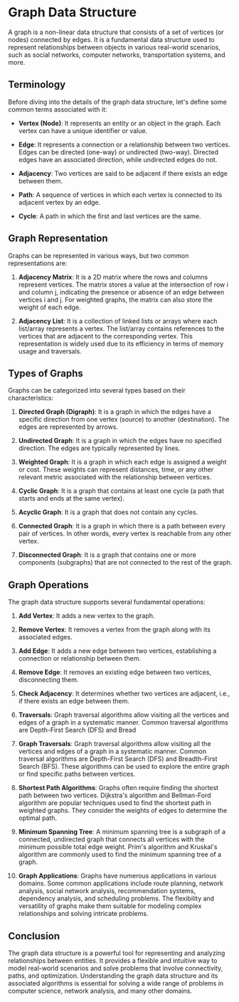 # Graph Data Structure

A graph is a non-linear data structure that consists of a set of vertices (or nodes) connected by edges. It is a fundamental data structure used to represent relationships between objects in various real-world scenarios, such as social networks, computer networks, transportation systems, and more.

## Terminology

Before diving into the details of the graph data structure, let's define some common terms associated with it:

- **Vertex (Node)**: It represents an entity or an object in the graph. Each vertex can have a unique identifier or value.

- **Edge**: It represents a connection or a relationship between two vertices. Edges can be directed (one-way) or undirected (two-way). Directed edges have an associated direction, while undirected edges do not.

- **Adjacency**: Two vertices are said to be adjacent if there exists an edge between them.

- **Path**: A sequence of vertices in which each vertex is connected to its adjacent vertex by an edge.

- **Cycle**: A path in which the first and last vertices are the same.

## Graph Representation

Graphs can be represented in various ways, but two common representations are:

1. **Adjacency Matrix**: It is a 2D matrix where the rows and columns represent vertices. The matrix stores a value at the intersection of row i and column j, indicating the presence or absence of an edge between vertices i and j. For weighted graphs, the matrix can also store the weight of each edge.

2. **Adjacency List**: It is a collection of linked lists or arrays where each list/array represents a vertex. The list/array contains references to the vertices that are adjacent to the corresponding vertex. This representation is widely used due to its efficiency in terms of memory usage and traversals.

## Types of Graphs

Graphs can be categorized into several types based on their characteristics:

1. **Directed Graph (Digraph)**: It is a graph in which the edges have a specific direction from one vertex (source) to another (destination). The edges are represented by arrows.

2. **Undirected Graph**: It is a graph in which the edges have no specified direction. The edges are typically represented by lines.

3. **Weighted Graph**: It is a graph in which each edge is assigned a weight or cost. These weights can represent distances, time, or any other relevant metric associated with the relationship between vertices.

4. **Cyclic Graph**: It is a graph that contains at least one cycle (a path that starts and ends at the same vertex).

5. **Acyclic Graph**: It is a graph that does not contain any cycles.

6. **Connected Graph**: It is a graph in which there is a path between every pair of vertices. In other words, every vertex is reachable from any other vertex.

7. **Disconnected Graph**: It is a graph that contains one or more components (subgraphs) that are not connected to the rest of the graph.

## Graph Operations

The graph data structure supports several fundamental operations:

1. **Add Vertex**: It adds a new vertex to the graph.

2. **Remove Vertex**: It removes a vertex from the graph along with its associated edges.

3. **Add Edge**: It adds a new edge between two vertices, establishing a connection or relationship between them.

4. **Remove Edge**: It removes an existing edge between two vertices, disconnecting them.

5. **Check Adjacency**: It determines whether two vertices are adjacent, i.e., if there exists an edge between them.

6. **Traversals**: Graph traversal algorithms allow visiting all the vertices and edges of a graph in a systematic manner. Common traversal algorithms are Depth-First Search (DFS) and Bread

7. **Graph Traversals**: Graph traversal algorithms allow visiting all the vertices and edges of a graph in a systematic manner. Common traversal algorithms are Depth-First Search (DFS) and Breadth-First Search (BFS). These algorithms can be used to explore the entire graph or find specific paths between vertices.

8. **Shortest Path Algorithms**: Graphs often require finding the shortest path between two vertices. Dijkstra's algorithm and Bellman-Ford algorithm are popular techniques used to find the shortest path in weighted graphs. They consider the weights of edges to determine the optimal path.

9. **Minimum Spanning Tree**: A minimum spanning tree is a subgraph of a connected, undirected graph that connects all vertices with the minimum possible total edge weight. Prim's algorithm and Kruskal's algorithm are commonly used to find the minimum spanning tree of a graph.

10. **Graph Applications**: Graphs have numerous applications in various domains. Some common applications include route planning, network analysis, social network analysis, recommendation systems, dependency analysis, and scheduling problems. The flexibility and versatility of graphs make them suitable for modeling complex relationships and solving intricate problems.

## Conclusion

The graph data structure is a powerful tool for representing and analyzing relationships between entities. It provides a flexible and intuitive way to model real-world scenarios and solve problems that involve connectivity, paths, and optimization. Understanding the graph data structure and its associated algorithms is essential for solving a wide range of problems in computer science, network analysis, and many other domains.